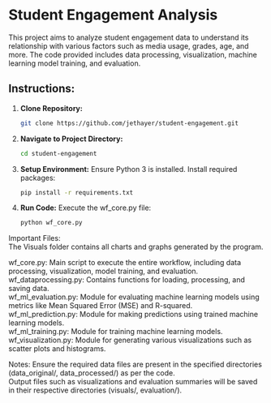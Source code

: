 # Student Engagement Analysis

This project aims to analyze student engagement data to understand its relationship with various factors such as media usage, grades, age, and more. The code provided includes data processing, visualization, machine learning model training, and evaluation.

## Instructions:

1. **Clone Repository:**
   ```bash
   git clone https://github.com/jethayer/student-engagement.git

2. **Navigate to Project Directory:**
   ```bash
   cd student-engagement

4. **Setup Environment:**
   Ensure Python 3 is installed.
   Install required packages:
   ```bash
   pip install -r requirements.txt

6. **Run Code:**
   Execute the wf_core.py file:
   ```bash
   python wf_core.py

Important Files:  
The Visuals folder contains all charts and graphs generated by the program.  
  
wf_core.py: Main script to execute the entire workflow, including data processing, visualization, model training, and evaluation.  
wf_dataprocessing.py: Contains functions for loading, processing, and saving data.  
wf_ml_evaluation.py: Module for evaluating machine learning models using metrics like Mean Squared Error (MSE) and R-squared.  
wf_ml_prediction.py: Module for making predictions using trained machine learning models.  
wf_ml_training.py: Module for training machine learning models.  
wf_visualization.py: Module for generating various visualizations such as scatter plots and histograms.  

Notes:
Ensure the required data files are present in the specified directories (data_original/, data_processed/) as per the code.  
Output files such as visualizations and evaluation summaries will be saved in their respective directories (visuals/, evaluation/).  
